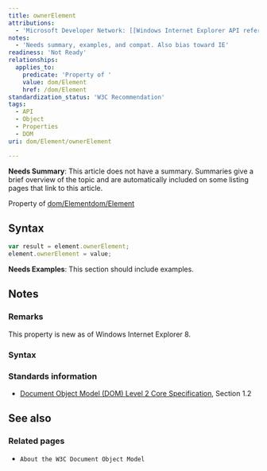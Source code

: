 ```yaml
---
title: ownerElement
attributions:
  - 'Microsoft Developer Network: [[Windows Internet Explorer API reference](http://msdn.microsoft.com/en-us/library/ie/hh828809%28v=vs.85%29.aspx) Article]'
notes:
  - 'Needs summary, examples, and compat. Also bias toward IE'
readiness: 'Not Ready'
relationships:
  applies_to:
    predicate: 'Property of '
    value: dom/Element
    href: /dom/Element
standardization_status: 'W3C Recommendation'
tags:
  - API
  - Object
  - Properties
  - DOM
uri: dom/Element/ownerElement

---
```

**Needs Summary**: This article does not have a summary. Summaries give a brief overview of the topic and are automatically included on some listing pages that link to this article.

Property of [dom/Element](/dom/Element)[dom/Element](/dom/Element)

## Syntax

``` js
var result = element.ownerElement;
element.ownerElement = value;
```

**Needs Examples**: This section should include examples.

## Notes

### Remarks

This property is new as of Windows Internet Explorer 8.

### Syntax

### Standards information

-   [Document Object Model (DOM) Level 2 Core Specification](http://go.microsoft.com/fwlink/p/?linkid=182703), Section 1.2

## See also

### Related pages

-   `About the W3C Document Object Model`
